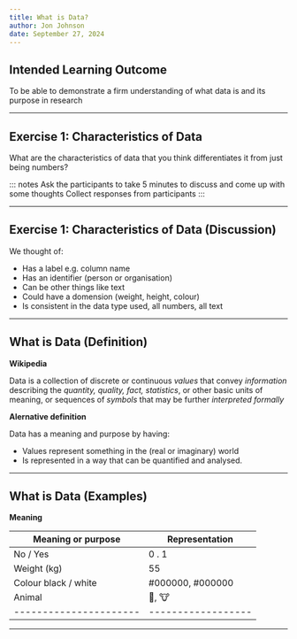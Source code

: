 ```yaml
---
title: What is Data?
author: Jon Johnson
date: September 27, 2024
---
```


## Intended Learning Outcome

To be able to demonstrate a firm understanding of what data is and its purpose in research

---

## Exercise 1: Characteristics of Data

What are the characteristics of data that you think differentiates it from just being numbers?

::: notes
Ask the participants to take 5 minutes to discuss and come up with some thoughts
Collect responses from participants
:::

---

## Exercise 1: Characteristics of Data (Discussion)

We thought of:

- Has a label e.g. column name
- Has an identifier (person or organisation)
- Can be other things like text
- Could have a domension (weight, height, colour)
- Is consistent in the data type used, all numbers, all text

---

## What is Data (Definition)

**Wikipedia**

Data is a collection of discrete or continuous *values* that convey *information* describing the *quantity, quality, fact, statistics*, or other basic units of meaning, or sequences of *symbols* that may be further *interpreted formally*

**Alernative definition**

Data has a meaning and purpose by having:

- Values represent something in the (real or imaginary) world
- Is represented in a way that can be quantified and analysed.

---

## What is Data (Examples)

**Meaning**

| Meaning or purpose   | Representation   |
|----------------------|------------------|
| No / Yes             | 0 . 1            | 
| Weight (kg)          | 55               | 
| Colour black / white | #000000, #000000 |
| Animal               | :chicken:, :cow: |
|----------------------|------------------|

---
